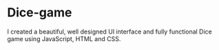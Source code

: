 # Dice-game
I created a beautiful, well designed UI interface and fully functional Dice game using JavaScript, HTML and CSS. 
